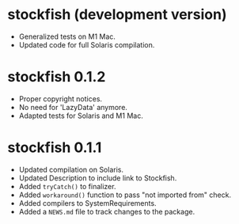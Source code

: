 # stockfish (development version)

* Generalized tests on M1 Mac.
* Updated code for full Solaris compilation.

# stockfish 0.1.2

* Proper copyright notices.
* No need for 'LazyData' anymore.
* Adapted tests for Solaris and M1 Mac.

# stockfish 0.1.1

* Updated compilation on Solaris.
* Updated Description to include link to Stockfish.
* Added `tryCatch()` to finalizer.
* Added `workaround()` function to pass "not imported from" check.
* Added compilers to SystemRequirements.
* Added a `NEWS.md` file to track changes to the package.
